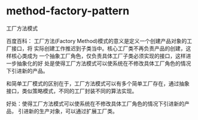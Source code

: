 # method-factory-pattern

工厂方法模式

百度百科：
工厂方法(Factory Method)模式的意义是定义一个创建产品对象的工厂接口，将
实际创建工作推迟到子类当中。核心工厂类不再负责产品的创建，这样核心类成为
一个抽象工厂角色，仅负责具体工厂子类必须实现的接口，这样进一步抽象化的好
处是使得工厂方法模式可以使系统在不修改具体工厂角色的情况下引进新的产品。

和简单工厂模式的区别在于，工厂方法模式可以有多个简单工厂存在，通过抽象
接口，类似策略模式，不同的工厂封装不同的算法实现。

好处：使得工厂方法模式可以使系统在不修改具体工厂角色的情况下引进新的产品，
引进新的生产对象，可以通过扩展工厂类。

